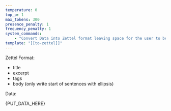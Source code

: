 ```yaml
---
temperature: 0
top_p: 1
max_tokens: 300
presence_penalty: 1
frequency_penalty: 1
system_commands:
    - "Convert Data into Zettel format leaving space for the user to be creative and write more thoughts. Just inspiring sentences with ellipsis."
template: "[[to-zettel]]"
---
```


Zettel Format:

- title
- excerpt
- tags
- body (only write start of sentences with ellipsis)

Data:

{PUT_DATA_HERE}
